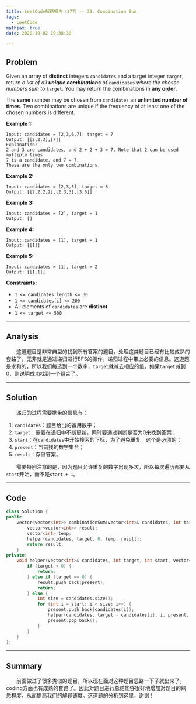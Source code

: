 ```yaml
---
title: LeetCode解题报告（177）-- 39. Combination Sum
tags:
  - LeetCode
mathjax: true
date: 2020-10-02 19:38:30

---
```


## Problem

Given an array of **distinct** integers `candidates` and a target integer `target`, return *a list of all **unique combinations** of* `candidates` *where the chosen numbers sum to* `target`*.* You may return the combinations in **any order**.

The **same** number may be chosen from `candidates` an **unlimited number of times**. Two combinations are unique if the frequency of at least one of the chosen numbers is different.

<!-- more -->

**Example 1:**

```
Input: candidates = [2,3,6,7], target = 7
Output: [[2,2,3],[7]]
Explanation:
2 and 3 are candidates, and 2 + 2 + 3 = 7. Note that 2 can be used multiple times.
7 is a candidate, and 7 = 7.
These are the only two combinations.
```

**Example 2:**

```
Input: candidates = [2,3,5], target = 8
Output: [[2,2,2,2],[2,3,3],[3,5]]
```

**Example 3:**

```
Input: candidates = [2], target = 1
Output: []
```

**Example 4:**

```
Input: candidates = [1], target = 1
Output: [[1]]
```

**Example 5:**

```
Input: candidates = [1], target = 2
Output: [[1,1]]
```

**Constraints:**

- `1 <= candidates.length <= 30`
- `1 <= candidates[i] <= 200`
- All elements of `candidates` are **distinct**.
- `1 <= target <= 500`

------

## Analysis

&emsp;&emsp;这道题目是非常典型的找到所有答案的题目，处理这类题目已经有比较成熟的套路了，无非就是通过递归进行BFS的操作。递归过程中带上必要的信息。这道题是求和的，所以我们每选到一个数字，`target`就减去相应的值，如果`target`减到0，则说明成功找到一个组合了。

------

## Solution

&emsp;&emsp;递归的过程需要携带的信息有：

1. `candidates`：题目给出的备用数字；
2. `target`：需要在递归中不断更新，同时要通过判断是否为0来找到答案；
3. `start`：在`candidates`中开始搜索的下标，为了避免重复，这个是必须的；
4. `present`：当前找的数字集合；
5. `result`：存储答案。

&emsp;&emsp;需要特别注意的是，因为题目允许重复的数字出现多次，所以每次遍历都要从`start`开始，而不是`start + 1`。

------

## Code

```c++
class Solution {
public:
    vector<vector<int>> combinationSum(vector<int>& candidates, int target) {
        vector<vector<int>> result;
        vector<int> temp;
        helper(candidates, target, 0, temp, result);
        return result;
    }
private:
    void helper(vector<int>& candidates, int target, int start, vector<int>& present, vector<vector<int>>& result) {
        if (target < 0) {
            return;
        } else if (target == 0) {
            result.push_back(present);
            return;
        } else {
            int size = candidates.size();
            for (int i = start; i < size; i++) {
                present.push_back(candidates[i]);
                helper(candidates, target - candidates[i], i, present, result);
                present.pop_back();
            }
        }
    }
};
```

------

## Summary

&emsp;&emsp;前面做过了很多类似的题目，所以现在面对这种题目思路一下子就出来了，coding方面也有成熟的套路了。因此对题目进行总结能够很好地增加对题目的熟悉程度，从而提高我们的解题速度。这道题的分析到这里，谢谢！
